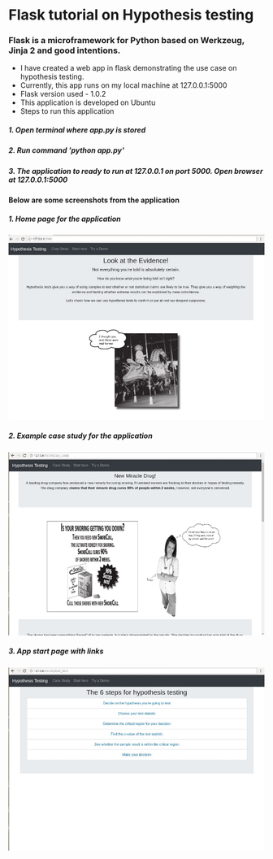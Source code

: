 # Flask tutorial on Hypothesis testing

### Flask is a microframework for Python based on Werkzeug, Jinja 2 and good intentions.

- I have created a web app in flask demonstrating the use case on hypothesis testing.    
- Currently, this app runs on my local machine at 127.0.0.1:5000
- Flask version used -  1.0.2
- This application is developed on Ubuntu
- Steps to run this application
##### 1. Open terminal where app.py is stored
##### 2. Run command 'python app.py'
##### 3. The application to ready to run at 127.0.0.1 on port 5000. Open browser at 127.0.0.1:5000

#### Below are some screenshots from the application

##### 1. Home page for the application
![My image](https://github.com/Komal-Kalbhor/Flask-Tutorial-on-Hypothesis-testing/blob/master/images/home_page.jpg)



##### 2. Example case study for the application
![My image](https://github.com/Komal-Kalbhor/Flask-Tutorial-on-Hypothesis-testing/blob/master/images/case_study_1.jpg)



##### 3. App start page with links
![My image](https://github.com/Komal-Kalbhor/Flask-Tutorial-on-Hypothesis-testing/blob/master/images/start_here_1.jpg)



